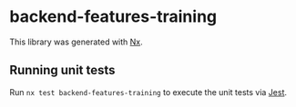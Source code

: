 # backend-features-training

This library was generated with [Nx](https://nx.dev).

## Running unit tests

Run `nx test backend-features-training` to execute the unit tests via [Jest](https://jestjs.io).
